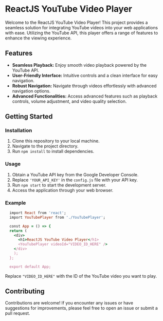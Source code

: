 # ReactJS YouTube Video Player
  
  Welcome to the ReactJS YouTube Video Player! This project provides a seamless solution for integrating YouTube videos into your web applications with ease. Utilizing the YouTube API, this player offers a range of features to enhance the viewing experience.

## Features
  - **Seamless Playback:** Enjoy smooth video playback powered by the YouTube API.
  - **User-Friendly Interface:** Intuitive controls and a clean interface for easy navigation.
  - **Robust Navigation:** Navigate through videos effortlessly with advanced navigation options.
  - **Advanced Functionalities:** Access advanced features such as playback controls, volume adjustment, and video quality selection.

## Getting Started

### Installation
  1. Clone this repository to your local machine.
  2. Navigate to the project directory.
  3. Run `npm install` to install dependencies.

### Usage
  1. Obtain a YouTube API key from the Google Developer Console.
  2. Replace `'YOUR_API_KEY'` in the `config.js` file with your API key.
  3. Run `npm start` to start the development server.
  4. Access the application through your web browser.


### Example 
  ```ruby
    import React from 'react';
    import YouTubePlayer from './YouTubePlayer';

    const App = () => {
    return (
      <div>
        <h1>ReactJS YouTube Video Player</h1>
        <YouTubePlayer videoId="VIDEO_ID_HERE" />
      </div>
      );
    };

    export default App;

  ```
Replace `"VIDEO_ID_HERE"` with the ID of the YouTube video you want to play.


## Contributing
  Contributions are welcome! If you encounter any issues or have suggestions for improvements, please feel free to open an issue or submit a pull request.

